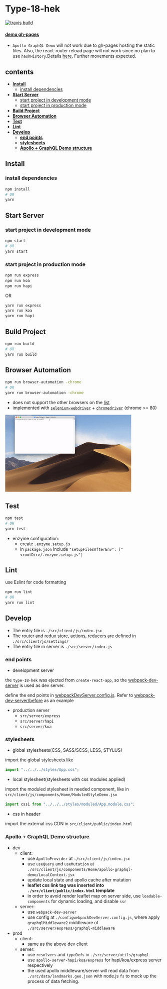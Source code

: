 <h1>Type-18-hek</h1>

[![travis build][travis build]][travis build-url]

#### [demo gh-pages](https://1846689910.github.io/type-18-hek/) 

- `Apollo GraphQL Demo` will not work due to gh-pages hosting the static files. Also, the react-router reload page will not work since no plan to use `hashHistory`.Details [here](https://create-react-app.dev/docs/deployment/#notes-on-client-side-routing). Further movements expected.

<h2>contents</h2>

- [**Install**](#install)
  - [install dependencies](#install-dependencies)
- [**Start Server**](#start-server)
  - [start project in development mode](#start-project-in-development-mode)
  - [start project in production mode](#start-project-in-production-mode)
- [**Build Project**](#build-project)
- [**Browser Automation**](#browser-automation)
- [**Test**](#test)
- [**Lint**](#lint)
- [**Develop**](#develop)
  - [**end points**](#end-points)
  - [**stylesheets**](#stylesheets)
  - [**Apollo + GraphQL Demo structure**](#apollo--graphql-demo-structure)


## **Install**
### install dependencies
```bash
npm install
# OR
yarn
```

## **Start Server**

### start project in development mode

```bash
npm start
# OR
yarn start
```
### start project in production mode

```bash
npm run express
npm run koa
npm run hapi
```
OR

```bash
yarn run express
yarn run koa
yarn run hapi
```

## **Build Project**
```bash
npm run build
# OR
yarn run build
```

## **Browser Automation**

```bash
npm run browser-automation -chrome
# OR
yarn run browser-automation -chrome
```

- does not support the other browsers on the [list](https://www.selenium.dev/selenium/docs/api/javascript/module/selenium-webdriver/lib/capabilities_exports_Browser.html)
- implemented with [`selenium-webdriver`](https://www.npmjs.com/package/selenium-webdriver) + [`chromedriver`](https://www.npmjs.com/package/chromedriver) (chrome >= 80)

<img src="./doc/images/yarn-ba.gif" alt="demo browser automation" width="80%"/>

## **Test**

```bash
npm test
# OR
yarn test
```

- enzyme configuration:
  - create `.enzyme.setup.js`
  - in `package.json` include `"setupFilesAfterEnv": ["<rootDir>/.enzyme.setup.js"]`

## **Lint**

use Eslint for code formatting

```bash
npm run lint
# OR
yarn run lint
```

## **Develop**
- The entry file is `./src/client/js/index.jsx`
- The router and redux store, actions, reducers are defined in `./src/client/js/settings/`
- The entry file in server is `./src/server/index.js`

### **end points**

- development server

the `type-18-hek` was ejected from `create-react-app`, so the [webpack-dev-server](https://webpack.js.org/configuration/dev-server/) is used as dev server.

define the end points in [webpackDevServer.config.js](./config/webpackDevServer.config.js). Refer to [webpack-dev-server/before](https://webpack.js.org/configuration/dev-server/#devserverbefore) as an example

- production server
  - `src/server/express`
  - `src/server/hapi`
  - `src/server/koa`

### **stylesheets**

- global stylesheets(CSS, SASS/SCSS, LESS, STYLUS)

import the global stylesheets like 

```jsx
import "../../../styles/App.css";
```

- local stylesheet(stylesheets with css modules applied)

import the moduled stylesheet in needed component, like in `src/client/js/components/Home/ModuledStyleDemo.jsx`

```jsx
import css1 from "../../../styles/moduled/App.module.css";
```

- css in header

import the external css CDN in `src/client/public/index.html`

### **Apollo + GraphQL Demo structure**

- dev
  - client: 
    - use `ApolloProvider` at `./src/client/js/index.jsx`
    - use `useQuery` and `useMutation` at `./src/client/js/components/Home/apollo-graphql-demo/LocalContext.jsx`
    - update local state and apollo cache after mutation
    - **leaflet css link tag was inserted into `./src/client/public/index.html` template**
    - in order to avoid render leaflet map on server side, use `loadable-components` for dynamic loading, and disable `ssr`
  - server: 
    - use `webpack-dev-server`
    - use config at `./configwebpackDevServer.config.js`, where apply `graphqlMiddleware2` middleware of `./src/server/express/graphql-middleware`
- prod
  - client: 
    - same as the above dev client
  - server: 
    - use `resolvers` and `typeDefs` in `./src/server/utils/graphql`
    - use `apollo-server-hapi/koa/express` for hapi/koa/express server respectively
    - the used apollo middleware/server will read data from `./src/data/landmarks.geo.json` with node.js `fs` to mock up the process of data fetching.

[travis build]: https://travis-ci.org/1846689910/type-18-hek.svg?branch=master
[travis build-url]: https://travis-ci.org/1846689910/type-18-hek